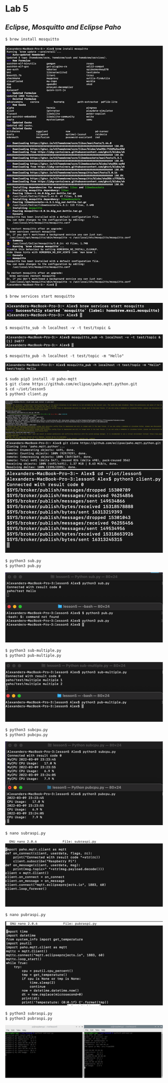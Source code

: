 # **Lab 5**
## *Eclipse, Mosquitto and Eclipse Paho*
 ```ssh
$ brew install mosquitto
```
![This is an image](https://github.com/cupokoffi8/CPE-322/blob/main/Labs/Lab5/Images/install-mosquitto.png)

 ```ssh
$ brew services start mosquitto
```
![This is an image](https://github.com/cupokoffi8/CPE-322/blob/main/Labs/Lab5/Images/start-mosquitto.png)

 ```ssh
$ mosquitto_sub -h localhost -v -t test/topic &
```
![This is an image](https://github.com/cupokoffi8/CPE-322/blob/main/Labs/Lab5/Images/mosquitto-sub.png)

 ```ssh
$ mosquitto_pub -h localhost -t test/topic -m "Hello"
```
![This is an image](https://github.com/cupokoffi8/CPE-322/blob/main/Labs/Lab5/Images/mosquitto-pub.png)

 ```ssh
 $ sudo pip3 install -U paho-mqtt
 $ git clone https://github.com/eclipse/paho.mqtt.python.git
 $ cd ~/iot/lesson5
 $ python3 client.py
```
![This is an image](https://github.com/cupokoffi8/CPE-322/blob/main/Labs/Lab5/Images/install-paho.png)
![This is an image](https://github.com/cupokoffi8/CPE-322/blob/main/Labs/Lab5/Images/clone-eclipse.png)
 ![This is an image](https://github.com/cupokoffi8/CPE-322/blob/main/Labs/Lab5/Images/client-py.png)

  ```ssh
$ python3 sub.py
$ python3 pub.py
```
![This is an image](https://github.com/cupokoffi8/CPE-322/blob/main/Labs/Lab5/Images/pub-sub.png)

```ssh
$ python3 sub-multiple.py
$ python3 pub-multiple.py
```
![This is an image](https://github.com/cupokoffi8/CPE-322/blob/main/Labs/Lab5/Images/pub-sub-multiple.png)

  ```ssh
$ python3 subcpu.py
$ python3 pubcpu.py
```
![This is an image](https://github.com/cupokoffi8/CPE-322/blob/main/Labs/Lab5/Images/pub-sub-cpu.png)

```ssh
$ nano subraspi.py
```
![This is an image](https://github.com/cupokoffi8/CPE-322/blob/main/Labs/Lab5/Images/nano-subraspi.png)

```ssh
$ nano pubraspi.py
```
![This is an image](https://github.com/cupokoffi8/CPE-322/blob/main/Labs/Lab5/Images/nano-pubraspi.png)

```ssh
$ python3 subraspi.py
$ python3 pubraspi.py
```
![This is an image](https://github.com/cupokoffi8/CPE-322/blob/main/Labs/Lab5/Images/pub-sub-raspi.png)
